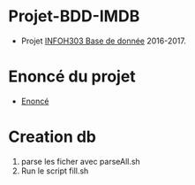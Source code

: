 # Projet-BDD-IMDB
* Projet [INFOH303 Base de donnée](http://cs.ulb.ac.be/public/teaching/infoh303) 2016-2017.


# Enoncé du projet
* [Enoncé](H303-Enonce-Projet.pdf)


# Creation db
1) parse les ficher avec parseAll.sh
2) Run le script fill.sh
